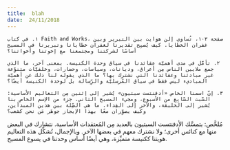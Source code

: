 ```yaml
---
title:  blah
date:  24/11/2018
---
```


`١. في كتاب Faith and Works، صفحة ١٠٣، تُساوي إلن هوايت بين التبرير وبين غفران الخطايا. كيف يُصبِح تقديرنا لغفران خطايانا وتبريرنا في المسيح أساسًا لشركتنا ومجتمعنا مع إخوتنا وأخواتنا؟`

`٢. تأمَّل في مدى أهميَّة عقائدنا في سياق وحدة الكنيسة. بمعنى آخر، ما الذي جمع ملايين الناس مِن أعراق، وديانات، وسياسات، وحضارات، وخلفيَّات متنوِّعة غير مبادئنا وعقائدنا التي نشترك بها؟ ما الذي يقوله لنا ذلك عن أهميَّة المباديء ليس فقط في سياق المُرسليَّة والرِّسالة بل لوحدة الكنيسة أيضًا؟`

`٣. إنَّ اسمنا الخاص «أدفنتست سبتيون» يُشير إلى إثنين مِن التعاليم الأساسية: السَّبت السَّابِع من الأسبوع، ومجيء المسيح الثاني. جزء من الإسم الخاص بنا يُشير إلى الخليقة، والآخر إلى الفِداء. ما هي الصِّلة بين هذين المبدأين، وكيف يصوِّران معًا بهذا الإيجاز جوهَر مَن نحن كشعب؟`

مُلخَّص: يتمسَّك الأدفنتست السبتيون بالعديد مِن المُعتقدات الأساسية. نتشارك في البعض منها مع كنائس أخرى؛ ولا نشترك معهم في بعضها الآخر. وبالإجمال، تُشكِّل هذه التعاليم هويتنا ككنيسة متميِّزة، وهي أيضًا أساس وحدتنا في يسوع المسيح.